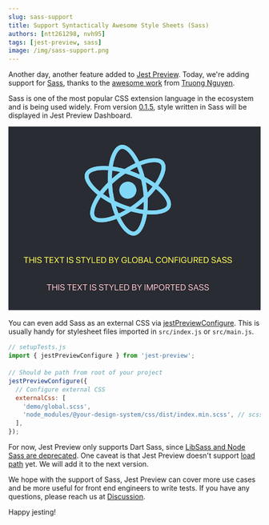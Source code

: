 ```yaml
---
slug: sass-support
title: Support Syntactically Awesome Style Sheets (Sass)
authors: [ntt261298, nvh95]
tags: [jest-preview, sass]
image: /img/sass-support.png
---
```


Another day, another feature added to [Jest Preview](https://www.npmjs.com/package/jest-preview). Today, we're adding support for [Sass](https://sass-lang.com/), thanks to the [awesome work](https://github.com/nvh95/jest-preview/pull/52) from [Truong Nguyen](https://github.com/ntt261298).

Sass is one of the most popular CSS extension language in the ecosystem and is being used widely. From version [0.1.5](https://github.com/nvh95/jest-preview/releases/tag/v0.1.5), style written in Sass will be displayed in Jest Preview Dashboard.

![Jest Preview supports Sass](./jest-preview-supports-sass.png)

You can even add Sass as an external CSS via [jestPreviewConfigure](/docs/api/jestPreviewConfigure). This is usually handy for stylesheet files imported in `src/index.js` or `src/main.js`.

```js
// setupTests.js
import { jestPreviewConfigure } from 'jest-preview';

// Should be path from root of your project
jestPreviewConfigure({
  // Configure external CSS
  externalCss: [
    'demo/global.scss',
    'node_modules/@your-design-system/css/dist/index.min.scss', // scss from node_modules
  ],
});
```

For now, Jest Preview only supports Dart Sass, since [LibSass and Node Sass are deprecated](https://sass-lang.com/blog/libsass-is-deprecated). One caveat is that Jest Preview doesn't support [load path](https://sass-lang.com/documentation/cli/dart-sass#load-path) yet. We will add it to the next version.

We hope with the support of Sass, Jest Preview can cover more use cases and be more useful for front end engineers to write tests. If you have any questions, please reach us at [Discussion](https://github.com/nvh95/jest-preview/discussions).

Happy jesting!
